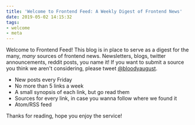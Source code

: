 ```yaml
---
title: 'Welcome to Frontend Feed: A Weekly Digest of Frontend News'
date: 2019-05-02 14:15:32
tags:
- welcome
- meta
---
```

Welcome to Frontend Feed! This blog is in place to serve as a digest for the many, _many_ sources of frontend news. Newsletters, blogs, twitter announcements, reddit posts, you name it! If you want to submit a source you think we aren't considering, please tweet [@bloodyaugust](https://twitter.com/bloodyaugust).

- New posts every Friday
- No more than 5 links a week
- A small synopsis of each link, but go read them
- Sources for every link, in case you wanna follow where we found it
- Atom/RSS feed

Thanks for reading, hope you enjoy the service!
